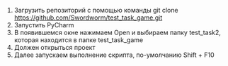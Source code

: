 1. Загрузить репозиторий с помощью команды git clone https://github.com/Swordworm/test_task_game.git
2. Запустить PyCharm
3. В появившемся окне нажимаем Open и выбираем папку test_task2, которая находится в папке test_task_game
4. Должен открыться проект
5. Далее запускаем выполнение скрипта, по-умолчанию Shift + F10
